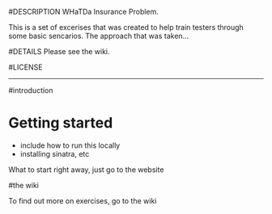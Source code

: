 
#DESCRIPTION
WHaTDa Insurance Problem. 

This is a set of excerises that was created to help train testers through some basic sencarios. The approach that was taken...


#DETAILS
Please see the wiki.



#LICENSE


----

#introduction


# Getting started
- include how to run this locally
- installing sinatra, etc

What to start right away, just go to the website

#the wiki

To find out more on exercises, go to the wiki



